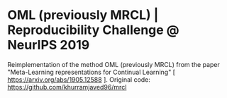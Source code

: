 # OML (previously MRCL) | Reproducibility Challenge @ NeurIPS 2019
Reimplementation of the method OML (previously MRCL) from the paper "Meta-Learning representations for Continual Learning" [ https://arxiv.org/abs/1905.12588 ]. Original code: https://github.com/khurramjaved96/mrcl
